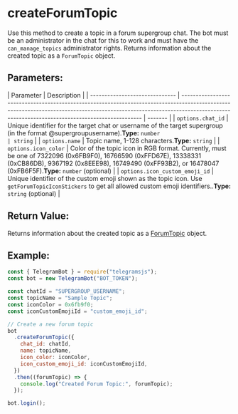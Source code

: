 # createForumTopic

Use this method to create a topic in a forum supergroup chat. The bot must be an administrator in the chat for this to work and must have the `can_manage_topics` administrator rights. Returns information about the created topic as a `ForumTopic` object.

## Parameters:

| Parameter                      | Description                                                                                                                                                                                                                  |
| ------------------------------ | ---------------------------------------------------------------------------------------------------------------------------------------------------------------------------------------------------------------------------- | ------- |
| `options.chat_id`              | Unique identifier for the target chat or username of the target supergroup (in the format @supergroupusername).**Type:** `number                                                                                             | string` |
| `options.name`                 | Topic name, 1-128 characters.**Type:** `string`                                                                                                                                                                              |
| `options.icon_color`           | Color of the topic icon in RGB format. Currently, must be one of 7322096 (0x6FB9F0), 16766590 (0xFFD67E), 13338331 (0xCB86DB), 9367192 (0x8EEE98), 16749490 (0xFF93B2), or 16478047 (0xFB6F5F).**Type:** `number` (optional) |
| `options.icon_custom_emoji_id` | Unique identifier of the custom emoji shown as the topic icon. Use `getForumTopicIconStickers` to get all allowed custom emoji identifiers..**Type:** `string` (optional)                                                    |

## Return Value:

Returns information about the created topic as a [ForumTopic](https://core.telegram.org/bots/api#forumtopic) object.

## Example:

```javascript
const { TelegramBot } = require("telegramsjs");
const bot = new TelegramBot("BOT_TOKEN");

const chatId = "SUPERGROUP_USERNAME";
const topicName = "Sample Topic";
const iconColor = 0x6fb9f0;
const iconCustomEmojiId = "custom_emoji_id";

// Create a new forum topic
bot
  .createForumTopic({
    chat_id: chatId,
    name: topicName,
    icon_color: iconColor,
    icon_custom_emoji_id: iconCustomEmojiId,
  })
  .then((forumTopic) => {
    console.log("Created Forum Topic:", forumTopic);
  });

bot.login();
```
